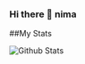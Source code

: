 ### Hi there 👋 nima

##My Stats


![Github Stats](https://github-readme-stats.vercel.app/api?username=nima4l&bg_color=20,393E46,222831&title_color=FF2E63&text_color=08D9D6)
<!--
**Nima4l/nima4l** is a ✨ _special_ ✨ repository because its `README.md` (this file) appears on your GitHub profile.

Here are some ideas to get you started:

- 🔭 I’m currently working on ...
- 🌱 I’m currently learning ...
- 👯 I’m looking to collaborate on ...
- 🤔 I’m looking for help with ...
- 💬 Ask me about ...
- 📫 How to reach me: ...
- 😄 Pronouns: ...
- ⚡ Fun fact: ...
-->

